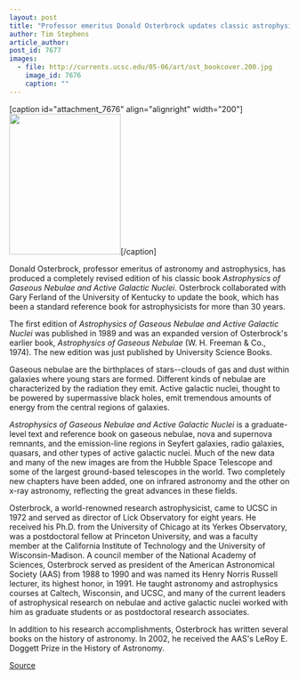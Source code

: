 ```yaml
---
layout: post
title: "Professor emeritus Donald Osterbrock updates classic astrophysics book"
author: Tim Stephens
article_author: 
post_id: 7677
images:
  - file: http://currents.ucsc.edu/05-06/art/ost_bookcover.200.jpg
    image_id: 7676
    caption: ""
---
```


[caption id="attachment_7676" align="alignright" width="200"]<a href="http://dev-ucsc-news.pantheonsite.io/wp-content/uploads/2005/11/ost_bookcover.200.jpg"><img class="size-full wp-image-7676" src="http://dev-ucsc-news.pantheonsite.io/wp-content/uploads/2005/11/ost_bookcover.200.jpg" alt="" width="200" height="253" /></a>[/caption]
<a name="content" id="content"></a>
<p>
  Donald Osterbrock, professor emeritus of astronomy and astrophysics, has produced a completely revised edition of his classic book <i>Astrophysics of Gaseous Nebulae and Active Galactic Nuclei</i>. Osterbrock collaborated with Gary Ferland of the University of Kentucky to update the book, which has been a standard reference book for astrophysicists for more than 30 years.
</p>
<p>
  The first edition of <i>Astrophysics of Gaseous Nebulae and Active Galactic Nuclei</i> was published in 1989 and was an expanded version of Osterbrock's earlier book, <i>Astrophysics of Gaseous Nebulae</i> (W. H. Freeman &amp; Co., 1974). The new edition was just published by University Science Books.
</p>
<p>
  Gaseous nebulae are the birthplaces of stars--clouds of gas and dust within galaxies where young stars are formed. Different kinds of nebulae are characterized by the radiation they emit. Active galactic nuclei, thought to be powered by supermassive black holes, emit tremendous amounts of energy from the central regions of galaxies.
</p>
<p>
  <i>Astrophysics of Gaseous Nebulae and Active Galactic Nuclei</i> is a graduate-level text and reference book on gaseous nebulae, nova and supernova remnants, and the emission-line regions in Seyfert galaxies, radio galaxies, quasars, and other types of active galactic nuclei. Much of the new data and many of the new images are from the Hubble Space Telescope and some of the largest ground-based telescopes in the world. Two completely new chapters have been added, one on infrared astronomy and the other on x-ray astronomy, reflecting the great advances in these fields.
</p>
<p>
  Osterbrock, a world-renowned research astrophysicist, came to UCSC in 1972 and served as director of Lick Observatory for eight years. He received his Ph.D. from the University of Chicago at its Yerkes Observatory, was a postdoctoral fellow at Princeton University, and was a faculty member at the California Institute of Technology and the University of Wisconsin-Madison. A council member of the National Academy of Sciences, Osterbrock served as president of the American Astronomical Society (AAS) from 1988 to 1990 and was named its Henry Norris Russell lecturer, its highest honor, in 1991. He taught astronomy and astrophysics courses at Caltech, Wisconsin, and UCSC, and many of the current leaders of astrophysical research on nebulae and active galactic nuclei worked with him as graduate students or as postdoctoral research associates.
</p>
<p>
  In addition to his research accomplishments, Osterbrock has written several books on the history of astronomy. In 2002, he received the AAS's LeRoy E. Doggett Prize in the History of Astronomy.
</p>
<p><a href="http://www1.ucsc.edu/currents/05-06/11-14/osterbrock.asp" title="Permalink to osterbrock">Source</a></p>
